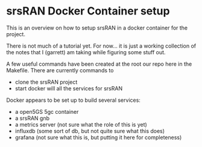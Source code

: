 # srsRAN Docker Container setup

This is an overview on how to setup srsRAN in a docker container for the project.

There is not much of a tutorial yet. For now... it is just a working collection of 
the notes that I (garrett) am taking while figuring some stuff out. 


A few useful commands have been created at the root our repo here in the Makefile. 
There are currently commands to 
* clone the srsRAN project 
* start docker will all the services for srsRAN

Docker appears to be set up to build several services:
* a open5GS 5gc container 
* a srsRAN gnb 
* a metrics server (not sure what the role of this is yet)
* influxdb (some sort of db, but not quite sure what this does)
* grafana (not sure what this is, but putting it here for completeness)
